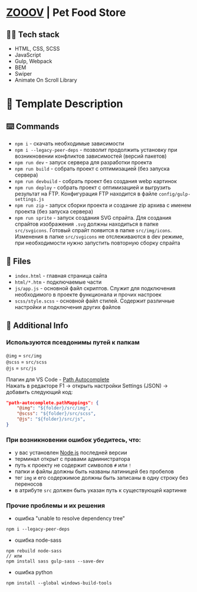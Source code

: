 # [ZOOOV](https://zooov-skep.netlify.app/) | Pet Food Store

## 🐱‍💻 Tech stack
* HTML, CSS, SCSS
* JavaScript
* Gulp, Webpack
* BEM
* Swiper
* Animate On Scroll Library

# 📜 Template Description
## ⌨️ Commands
* ```npm i``` - скачать необходимые зависимости
* ```npm i --legacy-peer-deps``` - позволит продолжить установку при возникновении конфликтов зависимостей (версий пакетов)
* ```npm run dev``` - запуск сервера для разработки проекта
* ```npm run build``` - собрать проект с оптимизацией (без запуска сервера)
* ```npm run devbuild``` - собрать проект без создания webp картинок
* ```npm run deploy``` - собрать проект с оптимизацией и выгрузить результат на FTP. Конфигурация FTP находится в файле ```config/gulp-settings.js```
* ```npm run zip``` - запуск сборки проекта и создание zip архива с именем проекта (без запуска сервера)
* ```npm run sprite``` - запуск создания SVG спрайта. Для создания спрайтов изображения ```.svg``` должны находиться в папке ```src/svgicons```. Готовый спрайт появится в папке ```src/img/icons```. Изменения в папке ```src/svgicons``` не отслеживаются в dev режиме, при необходимости нужно запустить повторную сборку спрайта

## 📂 Files
* ```index.html``` - главная страница сайта
* ```html/*.htm``` - подключаемые части
* ```js/app.js``` - основной файл скриптов. Служит для подключения необходимого в проекте функционала и прочих настроек
* ```scss/style.scss``` - основной файл стилей. Содержит различные настройки и подключения других файлов

## 📌 Additional Info
### Используются псевдонимы путей к папкам
```@img``` = ```src/img```  
```@scss``` = ```src/scss```  
```@js``` = ```src/js```  

Плагин для VS Code - [Path Autocomplete](https://marketplace.visualstudio.com/items?itemName=ionutvmi.path-autocomplete)  
Нажать в редакторе F1 -> открыть настройки Settings (JSON) -> добавить следующий код:
```json
"path-autocomplete.pathMappings": {
    "@img": "${folder}/src/img",
    "@scss": "${folder}/src/scss",
    "@js": "${folder}/src/js",
}
```

### При возникновении ошибок убедитесь, что:
* у вас установлен [Node.js](https://nodejs.org/en/) последней версии
* терминал открыт с правами администратора
* путь к проекту не содержит символов ```#``` или ```!```
* папки и файлы должны быть названы латиницей без пробелов
* тег ```img``` и его содержимое должны быть записаны в одну строку без переносов
* в атрибуте ```src``` должен быть указан путь к существующей картинке

### Прочие проблемы и их решения
* ошибка "unable to resolve dependency tree"
```
npm i --legacy-peer-deps
```
* ошибка node-sass
```
npm rebuild node-sass
// или
npm install sass gulp-sass --save-dev
```
* ошибка python
```
npm install --global windows-build-tools
```